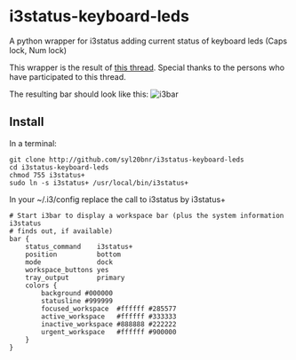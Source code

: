 i3status-keyboard-leds
======================

A python wrapper for i3status adding current status of keyboard leds (Caps lock, Num lock)

This wrapper is the result of [this thread](https://faq.i3wm.org/question/1258/i3bari3status-is-it-possible-to-have-caps-lock-and-num-lock-indicator/).
Special thanks to the persons who have participated to this thread.

The resulting bar should look like this:
![i3bar](https://raw.github.com/syl20bnr/i3status-keyboard-leds/master/i3bar.png)

Install
---------

In a terminal:

    git clone http://github.com/syl20bnr/i3status-keyboard-leds
    cd i3status-keyboard-leds
    chmod 755 i3status+
    sudo ln -s i3status+ /usr/local/bin/i3status+

In your ~/.i3/config replace the call to i3status by i3status+

    # Start i3bar to display a workspace bar (plus the system information i3status
    # finds out, if available)
    bar {
        status_command    i3status+
        position          bottom
        mode              dock
        workspace_buttons yes
        tray_output       primary
        colors {
            background #000000
            statusline #999999
            focused_workspace  #ffffff #285577
            active_workspace   #ffffff #333333
            inactive_workspace #888888 #222222
            urgent_workspace   #ffffff #900000
        }
    }

